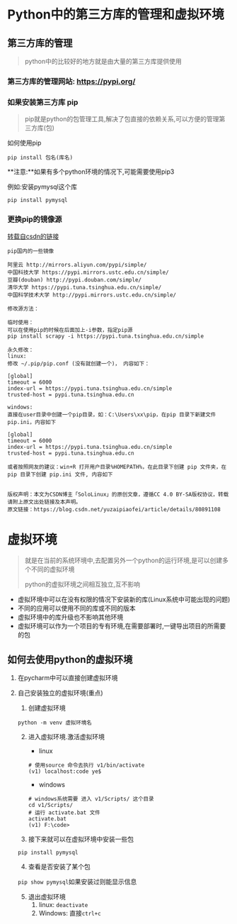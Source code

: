 # Python中的第三方库的管理和虚拟环境

## 第三方库的管理

> python中的比较好的地方就是由大量的第三方库提供使用

### 第三方库的管理网站: https://pypi.org/

### 如果安装第三方库 pip

> pip就是python的包管理工具,解决了包直接的依赖关系,可以方便的管理第三方库(包)

如何使用pip

`pip install 包名(库名)`

**注意:**如果有多个python环境的情况下,可能需要使用pip3

例如:安装pymysql这个库

`pip install pymysql`

### 更换pip的镜像源

[转载自csdn的链接](https://blog.csdn.net/yuzaipiaofei/article/details/80891108)

```
pip国内的一些镜像

阿里云 http://mirrors.aliyun.com/pypi/simple/ 
中国科技大学 https://pypi.mirrors.ustc.edu.cn/simple/ 
豆瓣(douban) http://pypi.douban.com/simple/ 
清华大学 https://pypi.tuna.tsinghua.edu.cn/simple/ 
中国科学技术大学 http://pypi.mirrors.ustc.edu.cn/simple/

修改源方法：

临时使用： 
可以在使用pip的时候在后面加上-i参数，指定pip源 
pip install scrapy -i https://pypi.tuna.tsinghua.edu.cn/simple

永久修改： 
linux: 
修改 ~/.pip/pip.conf (没有就创建一个)， 内容如下：

[global]
timeout = 6000
index-url = https://pypi.tuna.tsinghua.edu.cn/simple
trusted-host = pypi.tuna.tsinghua.edu.cn

windows: 
直接在user目录中创建一个pip目录，如：C:\Users\xx\pip，在pip 目录下新建文件pip.ini，内容如下

[global]
timeout = 6000
index-url = https://pypi.tuna.tsinghua.edu.cn/simple
trusted-host = pypi.tuna.tsinghua.edu.cn

或者按照网友的建议：win+R 打开用户目录%HOMEPATH%，在此目录下创建 pip 文件夹，在 pip 目录下创建 pip.ini 文件, 内容如下


版权声明：本文为CSDN博主「SoloLinux」的原创文章，遵循CC 4.0 BY-SA版权协议，转载请附上原文出处链接及本声明。
原文链接：https://blog.csdn.net/yuzaipiaofei/article/details/80891108
```

# 虚拟环境

> 就是在当前的系统环境中,去配置另外一个python的运行环境,是可以创建多个不同的虚拟环境
>
> python的虚拟环境之间相互独立,互不影响

- 虚拟环境中可以在没有权限的情况下安装新的库(Linux系统中可能出现的问题)
- 不同的应用可以使用不同的库或不同的版本
- 虚拟环境中的库升级也不影响其他环境
- 虚拟环境可以作为一个项目的专有环境,在需要部署时,一键导出项目的所需要的包

## 如何去使用python的虚拟环境

1. 在pycharm中可以直接创建虚拟环境

2. 自己安装独立的虚拟环境(重点)

   1. 创建虚拟环境

   ```
   python -m venv 虚拟环境名
   ```

   2. 进入虚拟环境.激活虚拟环境

      - linux

      ```
      # 使用source 命令去执行 v1/bin/activate
      (v1) localhost:code ye$
      ```

      - windows

      ```
      # windows系统需要 进入 v1/Scripts/ 这个目录
      cd v1/Scripts/
      # 运行 activate.bat 文件
      activate.bat
      (v1) F:\code>
      ```

   3. 接下来就可以在虚拟环境中安装一些包

   ```
   pip install pymysql
   ```

   4. 查看是否安装了某个包

   `pip show pymysql`如果安装过则能显示信息

   5. 退出虚拟环境
      1. linux: `deactivate`
      2. Windows: 直接`ctrl+c`

   